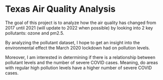 # Texas Air Quality Analysis

The goal of this project is to analyze how the air quality has changed from 2017 until 2021 (will update to 2022 when possible) by looking into 2 key pollutants: ozone and pm2.5.

By analyzing the pollutant dataset, I hope to get an insight into the environmental effect the March 2020 lockdown had on pollution levels.

Moreover, I am interested in determining if there is a relationship between pollutant levels and the number of severe COVID cases. Meaning, do areas with regular high pollution levels have a higher number of severe COVID cases.
